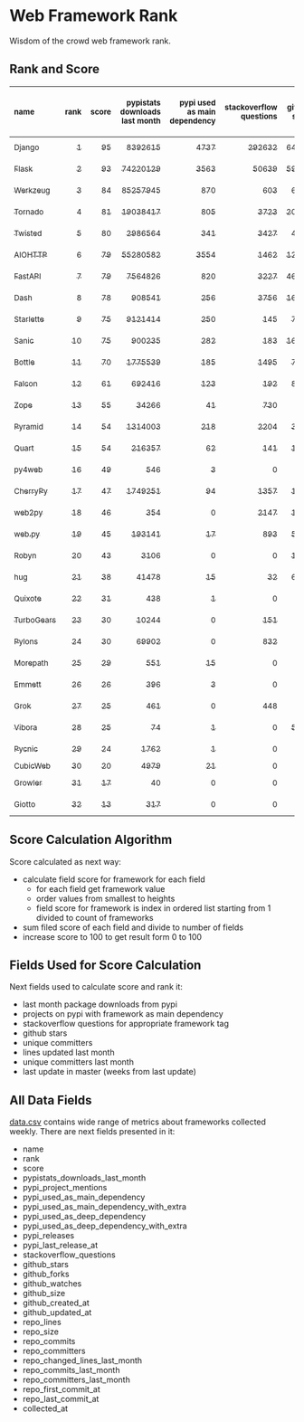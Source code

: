 # Web Framework Rank
Wisdom of the crowd web framework rank.

## Rank and Score
<sub>name</sub> | <sub>rank</sub> | <sub>score</sub> | <sub>pypistats downloads last month</sub> | <sub>pypi used as main dependency</sub> | <sub>stackoverflow questions</sub> | <sub>github stars</sub> | <sub>repo unique committers</sub> | <sub>repo changed lines last month</sub> | <sub>repo unique committers last month</sub> | <sub>repo last commit</sub>
:--- | ---: | ---: | ---: | ---: | ---: | ---: | ---: | ---: | ---: | ---:
[<sub>Django</sub>](https://github.com/django/django "first commit: 2005-07-13") | [<sub>1</sub>](# "▲ +1 last week") | [<sub>95</sub>](# "▲ +2 last week") | [<sub>8392615</sub>](# "  #6 in pypistats downloads last month -0.28% last week") | [<sub>4737</sub>](# "  #1 in pypi used as main dependency +0.23% last week") | [<sub>292632</sub>](# "  #1 in stackoverflow questions +0.13% last week") | [<sub>64896</sub>](# "  #1 in github stars +0.19% last week") | [<sub>2715</sub>](# "  #1 in repo unique committers +0.15% last week") | [<sub>2996</sub>](# "▼ #8 in repo changed lines last month -1.58% last week") | [<sub>30</sub>](# "  #1 in repo unique committers last month +0.0% last week") | [<sub>2022-07-02</sub>](# "▲ #1 in repo last commit 1 week ago")
[<sub>Flask</sub>](https://github.com/pallets/flask "first commit: 2010-04-06; uses: Werkzeug") | [<sub>2</sub>](# "▼ -1 last week") | [<sub>93</sub>](# "▼ -1 last week") | [<sub>74220129</sub>](# "  #2 in pypistats downloads last month -2.69% last week") | [<sub>3563</sub>](# "  #2 in pypi used as main dependency +0.23% last week") | [<sub>50639</sub>](# "  #2 in stackoverflow questions +0.16% last week") | [<sub>59564</sub>](# "  #2 in github stars +0.34% last week") | [<sub>799</sub>](# "  #2 in repo unique committers +0.13% last week") | [<sub>14012</sub>](# "▲ #3 in repo changed lines last month +20.0% last week") | [<sub>8</sub>](# "▼ #3 in repo unique committers last month -11.11% last week") | [<sub>2022-07-01</sub>](# "▼ #5 in repo last commit 1 week ago")
[<sub>Werkzeug</sub>](https://github.com/pallets/werkzeug "first commit: 2007-05-04; used by: Flask and Quart") | [<sub>3</sub>](# "▲ +4 last week") | [<sub>84</sub>](# "▲ +6 last week") | [<sub>85257945</sub>](# "  #1 in pypistats downloads last month -5.49% last week") | [<sub>870</sub>](# "  #4 in pypi used as main dependency +0.23% last week") | [<sub>603</sub>](# "  #15 in stackoverflow questions -0.17% last week") | [<sub>6105</sub>](# "  #12 in github stars +0.13% last week") | [<sub>463</sub>](# "  #4 in repo unique committers +0.22% last week") | [<sub>12552</sub>](# "▲ #4 in repo changed lines last month +907.38% last week") | [<sub>5</sub>](# "▲ #7 in repo unique committers last month +150.0% last week") | [<sub>2022-07-02</sub>](# "▲ #1 in repo last commit 1 week ago")
[<sub>Tornado</sub>](https://github.com/tornadoweb/tornado "first commit: 2009-09-09") | [<sub>4</sub>](# "▼ -1 last week") | [<sub>81</sub>](# "▼ -4 last week") | [<sub>19038417</sub>](# "  #4 in pypistats downloads last month -2.84% last week") | [<sub>805</sub>](# "  #6 in pypi used as main dependency +0.12% last week") | [<sub>3723</sub>](# "  #4 in stackoverflow questions +0.0% last week") | [<sub>20606</sub>](# "  #4 in github stars +0.05% last week") | [<sub>438</sub>](# "  #5 in repo unique committers +0.0% last week") | [<sub>2512</sub>](# "▼ #9 in repo changed lines last month +0.0% last week") | [<sub>3</sub>](# "▼ #9 in repo unique committers last month +0.0% last week") | [<sub>2022-06-23</sub>](# "▼ #15 in repo last commit 2 weeks ago")
[<sub>Twisted</sub>](https://github.com/twisted/twisted "first commit: 2001-07-09") | [<sub>5</sub>](# "▼ -1 last week") | [<sub>80</sub>](# "▼ -2 last week") | [<sub>2986564</sub>](# "  #8 in pypistats downloads last month +0.79% last week") | [<sub>341</sub>](# "  #7 in pypi used as main dependency +0.29% last week") | [<sub>3427</sub>](# "  #5 in stackoverflow questions +0.0% last week") | [<sub>4641</sub>](# "  #15 in github stars +0.13% last week") | [<sub>282</sub>](# "  #9 in repo unique committers +0.36% last week") | [<sub>41753</sub>](# "▲ #2 in repo changed lines last month +1.93% last week") | [<sub>8</sub>](# "▲ #3 in repo unique committers last month +14.29% last week") | [<sub>2022-06-28</sub>](# "▼ #5 in repo last commit 1 week ago")
[<sub>AIOHTTP</sub>](https://github.com/aio-libs/aiohttp "first commit: 2013-10-01") | [<sub>6</sub>](# "  +0 last week") | [<sub>79</sub>](# "  -1 last week") | [<sub>55280582</sub>](# "  #3 in pypistats downloads last month -3.43% last week") | [<sub>3554</sub>](# "  #3 in pypi used as main dependency +0.65% last week") | [<sub>1462</sub>](# "  #10 in stackoverflow questions +0.14% last week") | [<sub>12571</sub>](# "  #7 in github stars +0.18% last week") | [<sub>665</sub>](# "  #3 in repo unique committers +0.0% last week") | [<sub>43</sub>](# "  #16 in repo changed lines last month -12.24% last week") | [<sub>3</sub>](# "▼ #9 in repo unique committers last month +0.0% last week") | [<sub>2022-07-01</sub>](# "▼ #5 in repo last commit 1 week ago")
[<sub>FastAPI</sub>](https://github.com/tiangolo/fastapi "first commit: 2018-12-05; uses: Starlette") | [<sub>7</sub>](# "▼ -2 last week") | [<sub>79</sub>](# "▼ -2 last week") | [<sub>7564826</sub>](# "  #7 in pypistats downloads last month +0.73% last week") | [<sub>820</sub>](# "  #5 in pypi used as main dependency +0.74% last week") | [<sub>3227</sub>](# "  #6 in stackoverflow questions +1.26% last week") | [<sub>46777</sub>](# "  #3 in github stars +0.43% last week") | [<sub>329</sub>](# "  #8 in repo unique committers +0.0% last week") | [<sub>177</sub>](# "▲ #12 in repo changed lines last month +195.0% last week") | [<sub>2</sub>](# "▼ #11 in repo unique committers last month +0.0% last week") | [<sub>2022-07-01</sub>](# "▼ #5 in repo last commit 1 week ago")
[<sub>Dash</sub>](https://github.com/plotly/dash "first commit: 2015-04-10") | [<sub>8</sub>](# "  +0 last week") | [<sub>78</sub>](# "  +0 last week") | [<sub>908541</sub>](# "  #12 in pypistats downloads last month +1.92% last week") | [<sub>256</sub>](# "  #9 in pypi used as main dependency +0.79% last week") | [<sub>3756</sub>](# "  #3 in stackoverflow questions +0.75% last week") | [<sub>16751</sub>](# "  #5 in github stars +0.31% last week") | [<sub>143</sub>](# "  #16 in repo unique committers +0.0% last week") | [<sub>9053</sub>](# "▼ #5 in repo changed lines last month -83.12% last week") | [<sub>6</sub>](# "▼ #6 in repo unique committers last month -25.0% last week") | [<sub>2022-06-30</sub>](# "▲ #5 in repo last commit 1 week ago")
[<sub>Starlette</sub>](https://github.com/encode/starlette "first commit: 2018-06-25; used by: FastAPI") | [<sub>9</sub>](# "▲ +1 last week") | [<sub>75</sub>](# "▲ +3 last week") | [<sub>9121414</sub>](# "  #5 in pypistats downloads last month +1.1% last week") | [<sub>250</sub>](# "  #10 in pypi used as main dependency +0.81% last week") | [<sub>145</sub>](# "  #20 in stackoverflow questions +1.4% last week") | [<sub>7127</sub>](# "  #10 in github stars +0.42% last week") | [<sub>216</sub>](# "  #12 in repo unique committers +0.93% last week") | [<sub>795</sub>](# "  #10 in repo changed lines last month +30.33% last week") | [<sub>10</sub>](# "▲ #2 in repo unique committers last month +25.0% last week") | [<sub>2022-07-02</sub>](# "▲ #1 in repo last commit 1 week ago")
[<sub>Sanic</sub>](https://github.com/sanic-org/sanic "first commit: 2016-05-26") | [<sub>10</sub>](# "▼ -1 last week") | [<sub>75</sub>](# "▼ +1 last week") | [<sub>900235</sub>](# "  #13 in pypistats downloads last month +2.68% last week") | [<sub>282</sub>](# "  #8 in pypi used as main dependency +0.0% last week") | [<sub>183</sub>](# "  #18 in stackoverflow questions +0.0% last week") | [<sub>16221</sub>](# "  #6 in github stars +0.13% last week") | [<sub>354</sub>](# "  #7 in repo unique committers +0.0% last week") | [<sub>4427</sub>](# "▲ #7 in repo changed lines last month +599.37% last week") | [<sub>8</sub>](# "▲ #3 in repo unique committers last month +33.33% last week") | [<sub>2022-06-30</sub>](# "▼ #5 in repo last commit 1 week ago")
[<sub>Bottle</sub>](https://github.com/bottlepy/bottle "first commit: 2009-06-30") | [<sub>11</sub>](# "  +0 last week") | [<sub>70</sub>](# "  +2 last week") | [<sub>1775539</sub>](# "▲ #9 in pypistats downloads last month +1.03% last week") | [<sub>185</sub>](# "  #12 in pypi used as main dependency +0.0% last week") | [<sub>1495</sub>](# "  #9 in stackoverflow questions +0.0% last week") | [<sub>7650</sub>](# "  #9 in github stars +0.13% last week") | [<sub>227</sub>](# "  #11 in repo unique committers +0.0% last week") | [<sub>46</sub>](# "▲ #14 in repo changed lines last month +12.2% last week") | [<sub>2</sub>](# "▼ #11 in repo unique committers last month +0.0% last week") | [<sub>2022-06-29</sub>](# "▼ #5 in repo last commit 1 week ago")
[<sub>Falcon</sub>](https://github.com/falconry/falcon "first commit: 2012-12-06; used by: hug") | [<sub>12</sub>](# "  +0 last week") | [<sub>61</sub>](# "  +2 last week") | [<sub>692416</sub>](# "  #14 in pypistats downloads last month -0.92% last week") | [<sub>123</sub>](# "  #13 in pypi used as main dependency +0.0% last week") | [<sub>192</sub>](# "  #17 in stackoverflow questions +0.0% last week") | [<sub>8807</sub>](# "  #8 in github stars +0.06% last week") | [<sub>196</sub>](# "  #13 in repo unique committers +0.0% last week") | [<sub>26</sub>](# "▼ #17 in repo changed lines last month -92.17% last week") | [<sub>1</sub>](# "  #15 in repo unique committers last month +0.0% last week") | [<sub>2022-06-27</sub>](# "▲ #5 in repo last commit 1 week ago")
[<sub>Zope</sub>](https://github.com/zopefoundation/Zope "first commit: 1996-06-17") | [<sub>13</sub>](# "▲ +4 last week") | [<sub>55</sub>](# "▲ +7 last week") | [<sub>34266</sub>](# "  #19 in pypistats downloads last month +75.0% last week") | [<sub>41</sub>](# "  #16 in pypi used as main dependency +0.0% last week") | [<sub>730</sub>](# "  #14 in stackoverflow questions +0.0% last week") | [<sub>294</sub>](# "  #25 in github stars +0.68% last week") | [<sub>172</sub>](# "  #14 in repo unique committers +0.0% last week") | [<sub>148</sub>](# "▲ #13 in repo changed lines last month +1750.0% last week") | [<sub>2</sub>](# "▲ #11 in repo unique committers last month +100.0% last week") | [<sub>2022-06-30</sub>](# "▲ #5 in repo last commit 1 week ago")
[<sub>Pyramid</sub>](https://github.com/Pylons/pyramid "first commit: 2008-07-04; used by: CubicWeb") | [<sub>14</sub>](# "  +0 last week") | [<sub>54</sub>](# "  +0 last week") | [<sub>1314003</sub>](# "  #11 in pypistats downloads last month +0.05% last week") | [<sub>218</sub>](# "  #11 in pypi used as main dependency +0.0% last week") | [<sub>2204</sub>](# "  #7 in stackoverflow questions +0.0% last week") | [<sub>3668</sub>](# "  #16 in github stars +0.0% last week") | [<sub>358</sub>](# "  #6 in repo unique committers +0.0% last week") | [<sub>0</sub>](# "▲ #19 in repo changed lines last month +100% last week") | [<sub>0</sub>](# "▲ #19 in repo unique committers last month +100% last week") | [<sub>2022-03-13</sub>](# "  #23 in repo last commit 16 weeks ago")
[<sub>Quart</sub>](https://gitlab.com/pgjones/quart "first commit: 2017-05-14; uses: Werkzeug") | [<sub>15</sub>](# "▼ -2 last week") | [<sub>54</sub>](# "▼ -1 last week") | [<sub>216357</sub>](# "  #15 in pypistats downloads last month -0.17% last week") | [<sub>62</sub>](# "  #15 in pypi used as main dependency +0.0% last week") | [<sub>141</sub>](# "  #21 in stackoverflow questions +0.0% last week") | [<sub>1077</sub>](# "  #20 in github stars +0.47% last week") | [<sub>69</sub>](# "  #19 in repo unique committers +0.0% last week") | [<sub>4561</sub>](# "▼ #6 in repo changed lines last month +0.0% last week") | [<sub>2</sub>](# "▼ #11 in repo unique committers last month +0.0% last week") | [<sub>2022-06-10</sub>](# "▼ #17 in repo last commit 4 weeks ago")
[<sub>py4web</sub>](https://github.com/web2py/py4web "first commit: 2019-03-25") | [<sub>16</sub>](# "  +0 last week") | [<sub>49</sub>](# "  -1 last week") | [<sub>546</sub>](# "▼ #25 in pypistats downloads last month -26.42% last week") | [<sub>3</sub>](# "  #21 in pypi used as main dependency +0.0% last week") | [<sub>0</sub>](# "  #23 in stackoverflow questions +100% last week") | [<sub>180</sub>](# "  #27 in github stars +0.0% last week") | [<sub>62</sub>](# "  #20 in repo unique committers +0.0% last week") | [<sub>356306</sub>](# "  #1 in repo changed lines last month -0.08% last week") | [<sub>4</sub>](# "▼ #8 in repo unique committers last month +0.0% last week") | [<sub>2022-06-30</sub>](# "▼ #5 in repo last commit 1 week ago")
[<sub>CherryPy</sub>](https://github.com/cherrypy/cherrypy "first commit: 2004-11-20") | [<sub>17</sub>](# "▲ +1 last week") | [<sub>47</sub>](# "▲ +0 last week") | [<sub>1749251</sub>](# "▼ #10 in pypistats downloads last month -8.13% last week") | [<sub>94</sub>](# "  #14 in pypi used as main dependency +1.08% last week") | [<sub>1357</sub>](# "  #11 in stackoverflow questions +0.0% last week") | [<sub>1556</sub>](# "  #18 in github stars +0.0% last week") | [<sub>145</sub>](# "  #15 in repo unique committers +0.0% last week") | [<sub>0</sub>](# "▲ #19 in repo changed lines last month +100% last week") | [<sub>0</sub>](# "▲ #19 in repo unique committers last month +100% last week") | [<sub>2022-03-13</sub>](# "  #23 in repo last commit 16 weeks ago")
[<sub>web2py</sub>](https://github.com/web2py/web2py "first commit: 2011-11-23") | [<sub>18</sub>](# "▼ -3 last week") | [<sub>46</sub>](# "▼ -5 last week") | [<sub>354</sub>](# "▼ #29 in pypistats downloads last month -10.61% last week") | [<sub>0</sub>](# "  #26 in pypi used as main dependency +100% last week") | [<sub>2147</sub>](# "  #8 in stackoverflow questions +0.0% last week") | [<sub>1998</sub>](# "  #17 in github stars +0.05% last week") | [<sub>271</sub>](# "  #10 in repo unique committers +0.0% last week") | [<sub>9</sub>](# "▼ #18 in repo changed lines last month -97.79% last week") | [<sub>1</sub>](# "  #15 in repo unique committers last month +0.0% last week") | [<sub>2022-06-04</sub>](# "▼ #17 in repo last commit 5 weeks ago")
[<sub>web.py</sub>](https://github.com/webpy/webpy "first commit: 1970-01-01") | [<sub>19</sub>](# "  +0 last week") | [<sub>45</sub>](# "  +1 last week") | [<sub>193141</sub>](# "  #16 in pypistats downloads last month -3.76% last week") | [<sub>17</sub>](# "  #18 in pypi used as main dependency +6.25% last week") | [<sub>893</sub>](# "  #12 in stackoverflow questions +0.0% last week") | [<sub>5706</sub>](# "  #14 in github stars +0.04% last week") | [<sub>93</sub>](# "  #18 in repo unique committers +0.0% last week") | [<sub>0</sub>](# "▲ #19 in repo changed lines last month +100% last week") | [<sub>0</sub>](# "▲ #19 in repo unique committers last month +100% last week") | [<sub>2022-05-19</sub>](# "  #20 in repo last commit 7 weeks ago")
[<sub>Robyn</sub>](https://github.com/sansyrox/robyn "first commit: 2021-05-22") | [<sub>20</sub>](# "  +0 last week") | [<sub>43</sub>](# "  +3 last week") | [<sub>3106</sub>](# "  #22 in pypistats downloads last month -22.17% last week") | [<sub>0</sub>](# "  #26 in pypi used as main dependency +100% last week") | [<sub>0</sub>](# "  #23 in stackoverflow questions +100% last week") | [<sub>1407</sub>](# "  #19 in github stars +0.43% last week") | [<sub>15</sub>](# "  #27 in repo unique committers +0.0% last week") | [<sub>453</sub>](# "▲ #11 in repo changed lines last month +74.23% last week") | [<sub>1</sub>](# "  #15 in repo unique committers last month +0.0% last week") | [<sub>2022-07-02</sub>](# "▲ #1 in repo last commit 1 week ago")
[<sub>hug</sub>](https://github.com/hugapi/hug "first commit: 2015-07-17; uses: Falcon") | [<sub>21</sub>](# "▲ +1 last week") | [<sub>38</sub>](# "▲ +0 last week") | [<sub>41478</sub>](# "  #18 in pypistats downloads last month +5.37% last week") | [<sub>15</sub>](# "  #19 in pypi used as main dependency +0.0% last week") | [<sub>32</sub>](# "  #22 in stackoverflow questions +0.0% last week") | [<sub>6625</sub>](# "  #11 in github stars +0.05% last week") | [<sub>123</sub>](# "  #17 in repo unique committers +0.0% last week") | [<sub>0</sub>](# "▲ #19 in repo changed lines last month +100% last week") | [<sub>0</sub>](# "▲ #19 in repo unique committers last month +100% last week") | [<sub>2020-08-10</sub>](# "  #27 in repo last commit 99 weeks ago")
[<sub>Quixote</sub>](https://github.com/nascheme/quixote "first commit: 2006-03-16") | [<sub>22</sub>](# "▲ +1 last week") | [<sub>31</sub>](# "▲ -3 last week") | [<sub>438</sub>](# "▼ #27 in pypistats downloads last month +4.53% last week") | [<sub>1</sub>](# "  #23 in pypi used as main dependency +0.0% last week") | [<sub>0</sub>](# "  #23 in stackoverflow questions +100% last week") | [<sub>81</sub>](# "  #29 in github stars +0.0% last week") | [<sub>6</sub>](# "  #29 in repo unique committers +0.0% last week") | [<sub>44</sub>](# "▲ #15 in repo changed lines last month +0.0% last week") | [<sub>1</sub>](# "  #15 in repo unique committers last month +0.0% last week") | [<sub>2022-06-23</sub>](# "▼ #15 in repo last commit 2 weeks ago")
[<sub>TurboGears</sub>](https://github.com/TurboGears/tg2 "first commit: 2007-06-27") | [<sub>23</sub>](# "▲ +1 last week") | [<sub>30</sub>](# "▲ +1 last week") | [<sub>10244</sub>](# "  #20 in pypistats downloads last month -9.38% last week") | [<sub>0</sub>](# "  #26 in pypi used as main dependency +100% last week") | [<sub>151</sub>](# "  #19 in stackoverflow questions +0.0% last week") | [<sub>778</sub>](# "  #21 in github stars +0.0% last week") | [<sub>35</sub>](# "  #23 in repo unique committers +0.0% last week") | [<sub>0</sub>](# "▲ #19 in repo changed lines last month +100% last week") | [<sub>0</sub>](# "▲ #19 in repo unique committers last month +100% last week") | [<sub>2021-05-26</sub>](# "  #25 in repo last commit 58 weeks ago")
[<sub>Pylons</sub>](https://github.com/Pylons/pylons "first commit: 2006-02-18") | [<sub>24</sub>](# "▲ +1 last week") | [<sub>30</sub>](# "▲ +1 last week") | [<sub>69902</sub>](# "  #17 in pypistats downloads last month +1.2% last week") | [<sub>0</sub>](# "  #26 in pypi used as main dependency +100% last week") | [<sub>832</sub>](# "  #13 in stackoverflow questions +0.0% last week") | [<sub>218</sub>](# "  #26 in github stars +0.0% last week") | [<sub>36</sub>](# "  #22 in repo unique committers +0.0% last week") | [<sub>0</sub>](# "▲ #19 in repo changed lines last month +100% last week") | [<sub>0</sub>](# "▲ #19 in repo unique committers last month +100% last week") | [<sub>2018-01-12</sub>](# "  #30 in repo last commit 234 weeks ago")
[<sub>Morepath</sub>](https://github.com/morepath/morepath "first commit: 2013-07-17") | [<sub>25</sub>](# "▼ -4 last week") | [<sub>29</sub>](# "▼ -10 last week") | [<sub>551</sub>](# "▲ #24 in pypistats downloads last month -15.62% last week") | [<sub>15</sub>](# "  #19 in pypi used as main dependency +0.0% last week") | [<sub>0</sub>](# "  #23 in stackoverflow questions +100% last week") | [<sub>395</sub>](# "  #24 in github stars +0.25% last week") | [<sub>28</sub>](# "  #24 in repo unique committers +0.0% last week") | [<sub>0</sub>](# "▼ #19 in repo changed lines last month -100.0% last week") | [<sub>0</sub>](# "▼ #19 in repo unique committers last month -100.0% last week") | [<sub>2022-05-29</sub>](# "▼ #19 in repo last commit 5 weeks ago")
[<sub>Emmett</sub>](https://github.com/emmett-framework/emmett "first commit: 2014-10-22") | [<sub>26</sub>](# "  +0 last week") | [<sub>26</sub>](# "  +0 last week") | [<sub>396</sub>](# "▲ #28 in pypistats downloads last month +5.32% last week") | [<sub>3</sub>](# "  #21 in pypi used as main dependency +0.0% last week") | [<sub>0</sub>](# "  #23 in stackoverflow questions +100% last week") | [<sub>769</sub>](# "  #22 in github stars +0.26% last week") | [<sub>22</sub>](# "  #26 in repo unique committers +0.0% last week") | [<sub>0</sub>](# "▲ #19 in repo changed lines last month +100% last week") | [<sub>0</sub>](# "▲ #19 in repo unique committers last month +100% last week") | [<sub>2022-05-20</sub>](# "  #20 in repo last commit 7 weeks ago")
[<sub>Grok</sub>](https://github.com/zopefoundation/grok "first commit: 2006-10-14") | [<sub>27</sub>](# "▲ +2 last week") | [<sub>25</sub>](# "▲ +2 last week") | [<sub>461</sub>](# "▲ #26 in pypistats downloads last month +36.8% last week") | [<sub>0</sub>](# "  #26 in pypi used as main dependency +100% last week") | [<sub>448</sub>](# "  #16 in stackoverflow questions +0.0% last week") | [<sub>20</sub>](# "  #31 in github stars +0.0% last week") | [<sub>40</sub>](# "  #21 in repo unique committers +0.0% last week") | [<sub>0</sub>](# "▲ #19 in repo changed lines last month +100% last week") | [<sub>0</sub>](# "▲ #19 in repo unique committers last month +100% last week") | [<sub>2020-09-02</sub>](# "  #26 in repo last commit 96 weeks ago")
[<sub>Vibora</sub>](https://github.com/vibora-io/vibora "first commit: 2018-06-13") | [<sub>28</sub>](# "▼ -1 last week") | [<sub>25</sub>](# "▼ +1 last week") | [<sub>74</sub>](# "  #31 in pypistats downloads last month -10.84% last week") | [<sub>1</sub>](# "  #23 in pypi used as main dependency +0.0% last week") | [<sub>0</sub>](# "  #23 in stackoverflow questions +100% last week") | [<sub>5724</sub>](# "  #13 in github stars -0.03% last week") | [<sub>27</sub>](# "  #25 in repo unique committers +0.0% last week") | [<sub>0</sub>](# "▲ #19 in repo changed lines last month +100% last week") | [<sub>0</sub>](# "▲ #19 in repo unique committers last month +100% last week") | [<sub>2019-02-11</sub>](# "  #29 in repo last commit 177 weeks ago")
[<sub>Pycnic</sub>](https://github.com/nullism/pycnic "first commit: 2015-11-04") | [<sub>29</sub>](# "▼ -1 last week") | [<sub>24</sub>](# "▼ +1 last week") | [<sub>1762</sub>](# "  #23 in pypistats downloads last month -11.14% last week") | [<sub>1</sub>](# "  #23 in pypi used as main dependency +0.0% last week") | [<sub>0</sub>](# "  #23 in stackoverflow questions +100% last week") | [<sub>155</sub>](# "  #28 in github stars +0.0% last week") | [<sub>11</sub>](# "  #28 in repo unique committers +0.0% last week") | [<sub>0</sub>](# "▲ #19 in repo changed lines last month +100% last week") | [<sub>0</sub>](# "▲ #19 in repo unique committers last month +100% last week") | [<sub>2022-04-05</sub>](# "  #22 in repo last commit 13 weeks ago")
[<sub>CubicWeb</sub>](https://forge.extranet.logilab.fr/cubicweb/cubicweb "uses: Pyramid") | [<sub>30</sub>](# "  +0 last week") | [<sub>20</sub>](# "  +0 last week") | [<sub>4979</sub>](# "  #21 in pypistats downloads last month +7.7% last week") | [<sub>21</sub>](# "  #17 in pypi used as main dependency +0.0% last week") | [<sub>0</sub>](# "  #23 in stackoverflow questions +100% last week") | [<sub>0</sub>](# "  #32 in github stars +100% last week") | [<sub>0</sub>](# "  #32 in repo unique committers +100% last week") | [<sub>0</sub>](# "▲ #19 in repo changed lines last month +100% last week") | [<sub>0</sub>](# "▲ #19 in repo unique committers last month +100% last week") | [<sub></sub>](# "  #31 in repo last commit")
[<sub>Growler</sub>](https://github.com/pyGrowler/Growler "first commit: 2014-08-17") | [<sub>31</sub>](# "  +0 last week") | [<sub>17</sub>](# "  +0 last week") | [<sub>40</sub>](# "  #32 in pypistats downloads last month -31.03% last week") | [<sub>0</sub>](# "  #26 in pypi used as main dependency +100% last week") | [<sub>0</sub>](# "  #23 in stackoverflow questions +100% last week") | [<sub>687</sub>](# "  #23 in github stars +0.0% last week") | [<sub>6</sub>](# "  #29 in repo unique committers +0.0% last week") | [<sub>0</sub>](# "▲ #19 in repo changed lines last month +100% last week") | [<sub>0</sub>](# "▲ #19 in repo unique committers last month +100% last week") | [<sub>2020-03-08</sub>](# "  #28 in repo last commit 121 weeks ago")
[<sub>Giotto</sub>](https://github.com/priestc/giotto "first commit: 2012-02-26") | [<sub>32</sub>](# "  +0 last week") | [<sub>13</sub>](# "  -1 last week") | [<sub>317</sub>](# "▼ #30 in pypistats downloads last month -19.75% last week") | [<sub>0</sub>](# "  #26 in pypi used as main dependency +100% last week") | [<sub>0</sub>](# "  #23 in stackoverflow questions +100% last week") | [<sub>56</sub>](# "  #30 in github stars +0.0% last week") | [<sub>3</sub>](# "  #31 in repo unique committers +0.0% last week") | [<sub>0</sub>](# "▲ #19 in repo changed lines last month +100% last week") | [<sub>0</sub>](# "▲ #19 in repo unique committers last month +100% last week") | [<sub>2013-10-07</sub>](# "  #31 in repo last commit 456 weeks ago")

## Score Calculation Algorithm
Score calculated as next way:
- calculate field score for framework for each field
  - for each field get framework value
  - order values from smallest to heights
  - field score for framework is index in ordered list starting from 1 divided to count of frameworks
- sum filed score of each field and divide to number of fields
- increase score to 100 to get result form 0 to 100

## Fields Used for Score Calculation
Next fields used to calculate score and rank it:
- last month package downloads from pypi
- projects on pypi with framework as main dependency
- stackoverflow questions for appropriate framework tag
- github stars
- unique committers
- lines updated last month
- unique committers last month
- last update in master (weeks from last update)

## All Data Fields
[data.csv](data.csv) contains wide range of metrics about frameworks collected weekly.
There are next fields presented in it: 

- name
- rank
- score
- pypistats_downloads_last_month
- pypi_project_mentions
- pypi_used_as_main_dependency
- pypi_used_as_main_dependency_with_extra
- pypi_used_as_deep_dependency
- pypi_used_as_deep_dependency_with_extra
- pypi_releases
- pypi_last_release_at
- stackoverflow_questions
- github_stars
- github_forks
- github_watches
- github_size
- github_created_at
- github_updated_at
- repo_lines
- repo_size
- repo_commits
- repo_committers
- repo_changed_lines_last_month
- repo_commits_last_month
- repo_committers_last_month
- repo_first_commit_at
- repo_last_commit_at
- collected_at
